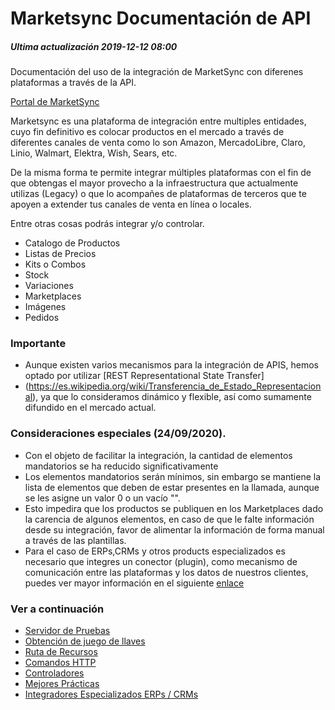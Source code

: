 # Marketsync Documentación de API 
##### Ultima actualización 2019-12-12 08:00
Documentación del uso de la integración de MarketSync con diferenes plataformas a través de la API.

[Portal de MarketSync](https://marketsync.mx)

Marketsync es una plataforma de integración entre multiples entidades, cuyo fin definitivo es colocar productos en el mercado a través de diferentes canales de venta como lo son Amazon, MercadoLibre, Claro, Linio, Walmart, Elektra, Wish, Sears, etc.

De la misma forma te permite integrar múltiples plataformas con el fin de que obtengas el mayor provecho a la infraestructura que actualmente utilizas (Legacy) o que lo acompañes de plataformas de terceros que te apoyen a extender tus canales de venta en línea o locales.

Entre otras cosas podrás integrar y/o controlar.

- Catalogo de Productos
- Listas de Precios
- Kits o Combos
- Stock
- Variaciones
- Marketplaces
- Imágenes
- Pedidos
  

### Importante
- Aunque existen varios mecanismos para la integración de APIS, hemos optado por utilizar [REST Representational State Transfer]
- (https://es.wikipedia.org/wiki/Transferencia_de_Estado_Representacional), ya que lo consideramos dinámico y flexible, así como sumamente difundido en el mercado actual. 

### Consideraciones especiales (24/09/2020).
- Con el objeto de facilitar la integración, la cantidad de elementos mandatorios se ha reducido significativamente
- Los elementos mandatorios serán mínimos, sin embargo se mantiene la lista de elementos que deben de estar presentes en la llamada, aunque se les asigne un valor 0 o un vacío "".
- Esto impedira que los productos se publiquen en los Marketplaces dado la carencia de algunos elementos, en caso
de que le falte información desde su integración, favor de alimentar la información de forma manual a través de las plantillas.
- Para el caso de ERPs,CRMs y otros products especializados es necesario que integres un conector (plugin), como mecanismo de comunicación entre las plataformas y los datos de nuestros clientes, puedes ver mayor información en el siguiente [enlace](https://github.com/hvalles/plugin-mks)

### Ver a continuación
- [Servidor de Pruebas](/links/server.md)
- [Obtención de juego de llaves](/links/keys.md)
- [Ruta de Recursos](/links/url.md)
- [Comandos HTTP](/links/http.md)
- [Controladores](/links/controller.md)
- [Mejores Prácticas](/links/best.md)
- [Integradores Especializados ERPs / CRMs](https://github.com/hvalles/plugin-mks)